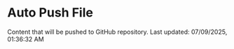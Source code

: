# Auto Push File

Content that will be pushed to GitHub repository.
Last updated: 07/09/2025, 01:36:32 AM